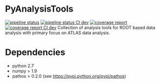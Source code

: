 # PyAnalysisTools

[![pipeline status](https://gitlab.cern.ch/ELBrain/PyAnalysisTools/badges/master/pipeline.svg)](https://gitlab.cern.ch/ELBrain/PyAnalysisTools/commits/master)
[![pipeline status CI dev](https://gitlab.cern.ch/ELBrain/PyAnalysisTools/badges/CI_dev/pipeline.svg)](https://gitlab.cern.ch/ELBrain/PyAnalysisTools/commits/CI_dev)
[![coverage report](https://gitlab.cern.ch/ELBrain/PyAnalysisTools/badges/master/coverage.svg)](https://gitlab.cern.ch/ELBrain/PyAnalysisTools/commits/master)
[![coverage report CI dev](https://gitlab.cern.ch/ELBrain/PyAnalysisTools/badges/CI_dev/coverage.svg?job=coverage)](https://gitlab.cern.ch/ELBrain/PyAnalysisTools/commits/CI_dev)
Collection of analysis tools for ROOT based data analysis with primary focus on ATLAS data analysis.

# Dependencies

- python 2.7
- numpy > 1.9
- pathos > 0.2.0 (see https://pypi.python.org/pypi/pathos)